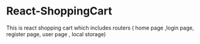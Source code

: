 # React-ShoppingCart
This is react shopping cart which includes routers ( home page ,login page, register page, user page , local storage)
